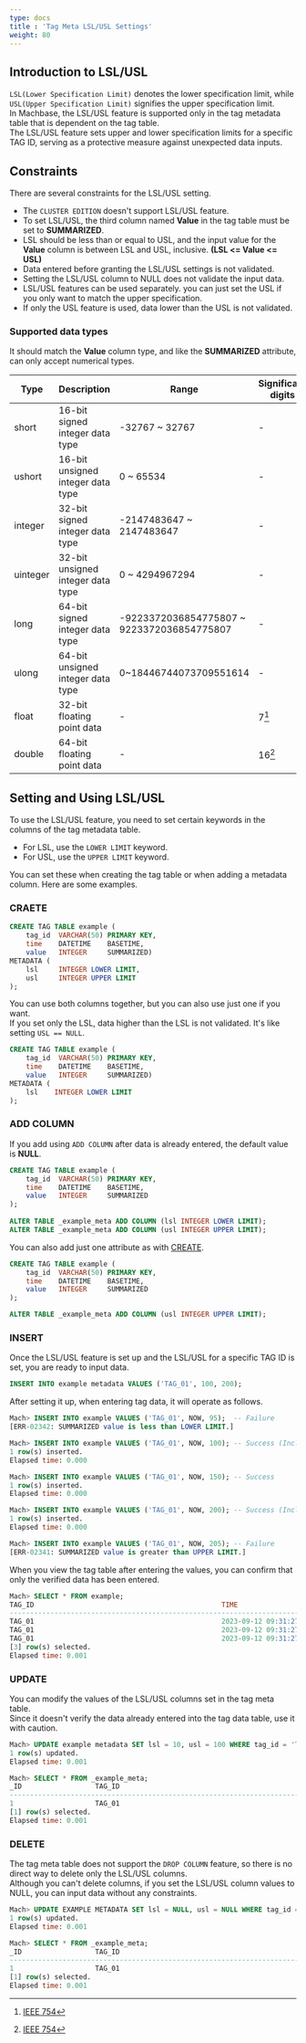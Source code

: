 ```yaml
---
type: docs
title : 'Tag Meta LSL/USL Settings'
weight: 80
---
```


## Introduction to LSL/USL

`LSL(Lower Specification Limit)` denotes the lower specification limit, while `USL(Upper Specification Limit)` signifies the upper specification limit.  
In Machbase, the LSL/USL feature is supported only in the tag metadata table that is dependent on the tag table.  
The LSL/USL feature sets upper and lower specification limits for a specific TAG ID, serving as a protective measure against unexpected data inputs.  

## Constraints

There are several constraints for the LSL/USL setting.

* The `CLUSTER EDITION` doesn't support LSL/USL feature.
* To set LSL/USL, the third column named __Value__ in the tag table must be set to __SUMMARIZED__.
* LSL should be less than or equal to USL, and the input value for the __Value__ column is between LSL and USL, inclusive. __(LSL <= Value <= USL)__
* Data entered before granting the LSL/USL settings is not validated.
* Setting the LSL/USL column to NULL does not validate the input data.
* LSL/USL features can be used separately. you can just set the USL if you only want to match the upper specification.
* If only the USL feature is used, data lower than the USL is not validated.

### Supported data types

It should match the __Value__ column type, and like the __SUMMARIZED__ attribute, can only accept numerical types.

|Type|Description|Range|Significant digits|
|----|------|-----|----|
|short|16-bit signed integer data type|-32767 ~ 32767|-|
|ushort|16-bit unsigned integer data type|0 ~ 65534|-|
|integer|32-bit signed integer data type|-2147483647 ~ 2147483647|-|
|uinteger|32-bit unsigned integer data type|0 ~ 4294967294|-|
|long|64-bit signed integer data type|-9223372036854775807 ~ 9223372036854775807|-|
|ulong|64-bit unsigned integer data type|0~18446744073709551614|-|
|float|32-bit floating point data|-|7[^1]|
|double|64-bit floating point data|-|16[^1]|

## Setting and Using LSL/USL

To use the LSL/USL feature, you need to set certain keywords in the columns of the tag metadata table.

* For LSL, use the `LOWER LIMIT` keyword.
* For USL, use the `UPPER LIMIT` keyword.

You can set these when creating the tag table or when adding a metadata column. Here are some examples.

### CRAETE

```sql
CREATE TAG TABLE example (
    tag_id  VARCHAR(50) PRIMARY KEY,
    time    DATETIME    BASETIME,
    value   INTEGER     SUMMARIZED)
METADATA (
    lsl     INTEGER LOWER LIMIT,
    usl     INTEGER UPPER LIMIT 
);
```

You can use both columns together, but you can also use just one if you want.  
If you set only the LSL, data higher than the LSL is not validated. It's like setting `USL == NULL`.

```sql
CREATE TAG TABLE example (
    tag_id  VARCHAR(50) PRIMARY KEY,
    time    DATETIME    BASETIME,
    value   INTEGER     SUMMARIZED)
METADATA (
    lsl    INTEGER LOWER LIMIT  
);
```

### ADD COLUMN

If you add using `ADD COLUMN` after data is already entered, the default value is __NULL__.

```sql
CREATE TAG TABLE example (
    tag_id  VARCHAR(50) PRIMARY KEY,
    time    DATETIME    BASETIME,
    value   INTEGER     SUMMARIZED
);
 
ALTER TABLE _example_meta ADD COLUMN (lsl INTEGER LOWER LIMIT);
ALTER TABLE _example_meta ADD COLUMN (usl INTEGER UPPER LIMIT);
```

You can also add just one attribute as with [CREATE](#craete).

```sql
CREATE TAG TABLE example (
    tag_id  VARCHAR(50) PRIMARY KEY,
    time    DATETIME    BASETIME,
    value   INTEGER     SUMMARIZED
);

ALTER TABLE _example_meta ADD COLUMN (usl INTEGER UPPER LIMIT);
```

### INSERT

Once the LSL/USL feature is set up and the LSL/USL for a specific TAG ID is set, you are ready to input data.

```sql
INSERT INTO example metadata VALUES ('TAG_01', 100, 200);
```

After setting it up, when entering tag data, it will operate as follows.

```sql
Mach> INSERT INTO example VALUES ('TAG_01', NOW, 95);  -- Failure
[ERR-02342: SUMMARIZED value is less than LOWER LIMIT.]

Mach> INSERT INTO example VALUES ('TAG_01', NOW, 100); -- Success (Inclusive)
1 row(s) inserted.
Elapsed time: 0.000

Mach> INSERT INTO example VALUES ('TAG_01', NOW, 150); -- Success
1 row(s) inserted.
Elapsed time: 0.000

Mach> INSERT INTO example VALUES ('TAG_01', NOW, 200); -- Success (Inclusive)
1 row(s) inserted.
Elapsed time: 0.000

Mach> INSERT INTO example VALUES ('TAG_01', NOW, 205); -- Failure
[ERR-02341: SUMMARIZED value is greater than UPPER LIMIT.]
```

When you view the tag table after entering the values, you can confirm that only the verified data has been entered.

```sql
Mach> SELECT * FROM example;
TAG_ID                                              TIME                            VALUE       LSL         USL         
------------------------------------------------------------------------------------------------------------------------------
TAG_01                                              2023-09-12 09:31:27 923:289:631 100         100         200         
TAG_01                                              2023-09-12 09:31:27 929:013:232 150         100         200         
TAG_01                                              2023-09-12 09:31:27 939:209:248 200         100         200         
[3] row(s) selected.
Elapsed time: 0.001
```

### UPDATE

You can modify the values of the LSL/USL columns set in the tag meta table.  
Since it doesn't verify the data already entered into the tag data table, use it with caution.

```sql
Mach> UPDATE example metadata SET lsl = 10, usl = 100 WHERE tag_id = 'TAG_01';
1 row(s) updated.
Elapsed time: 0.001

Mach> SELECT * FROM _example_meta;
_ID                  TAG_ID                                              LSL         USL         
------------------------------------------------------------------------------------------------------
1                    TAG_01                                              10          100         
[1] row(s) selected.
Elapsed time: 0.001
```

### DELETE

The tag meta table does not support the `DROP COLUMN` feature, so there is no direct way to delete only the LSL/USL columns.  
Although you can't delete columns, if you set the LSL/USL column values to NULL, you can input data without any constraints.

```sql
Mach> UPDATE EXAMPLE METADATA SET lsl = NULL, usl = NULL WHERE tag_id = 'TAG_01';
1 row(s) updated.
Elapsed time: 0.001

Mach> SELECT * FROM _example_meta;
_ID                  TAG_ID                                              LSL         USL         
------------------------------------------------------------------------------------------------------
1                    TAG_01                                              NULL        NULL        
[1] row(s) selected.
Elapsed time: 0.001
```

[^1]: [IEEE 754](https://en.wikipedia.org/wiki/IEEE_754)
